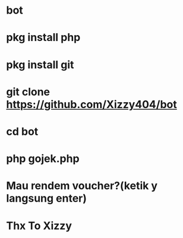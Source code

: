 # bot
# pkg install php
# pkg install git
# git clone https://github.com/Xizzy404/bot
# cd bot
# php gojek.php
# Mau rendem voucher?(ketik y langsung enter)
# Thx To Xizzy
